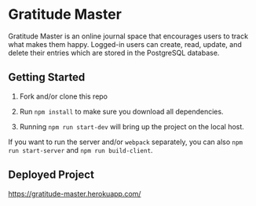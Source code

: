 # Gratitude Master

Gratitude Master is an online journal space that encourages users to track what makes them happy. Logged-in users can create, read, update, and delete their entries which are stored in the PostgreSQL database.

## Getting Started
1. Fork and/or clone this repo

2. Run `npm install` to make sure you download all dependencies.

3. Running `npm run start-dev` will bring up the project on the local host.

If you want to run the server and/or `webpack` separately, you can also
`npm run start-server` and `npm run build-client`.

## Deployed Project 

https://gratitude-master.herokuapp.com/
